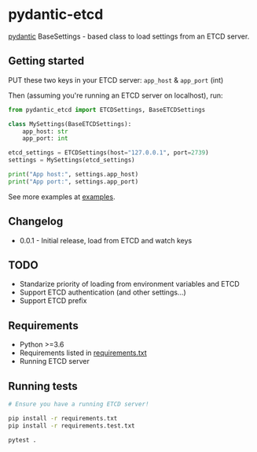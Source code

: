 # pydantic-etcd

[pydantic](https://github.com/samuelcolvin/pydantic) BaseSettings - based class to load settings from an ETCD server.

## Getting started

PUT these two keys in your ETCD server: `app_host` & `app_port` (int)

Then (assuming you're running an ETCD server on localhost), run:

```python
from pydantic_etcd import ETCDSettings, BaseETCDSettings

class MySettings(BaseETCDSettings):
    app_host: str
    app_port: int

etcd_settings = ETCDSettings(host="127.0.0.1", port=2739)
settings = MySettings(etcd_settings)

print("App host:", settings.app_host)
print("App port:", settings.app_port)
```

See more examples at [examples](examples).

## Changelog

- 0.0.1 - Initial release, load from ETCD and watch keys

## TODO

- Standarize priority of loading from environment variables and ETCD
- Support ETCD authentication (and other settings...)
- Support ETCD prefix

## Requirements

- Python >=3.6
- Requirements listed in [requirements.txt](requirements.txt)
- Running ETCD server

## Running tests

```bash
# Ensure you have a running ETCD server!

pip install -r requirements.txt
pip install -r requirements.test.txt

pytest .
```
